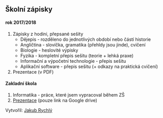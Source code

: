 ## Školní zápisky
#### rok 2017/2018
1) Zápisky z hodini, přepsané sešity
    - Dějepis - rozděleno do jednotlivých období nebo částí historie
    - Angličtina - slovíčka, gramatika (přehldy jsou jinde), cvičení
    - Biologie - heslovité výpisky
    - Fyzika - kompletní přepis sešitu (teorie + lehká praxe)
    - Informační a výpočetní technologie - přepis sešitu
    - Aplikační software - přepis sešitu (+ odkazy na praktická cvičení)  
2) Prezentace (v PDF)

#### Zakladní škola
1) Informatika - práce, které jsem vypracoval během ZŠ
2) [Prezentace](http://goo.gl/rfQp9Y) (pouze link na Google drive)

Vytvořil: [Jakub Rychlý](https://jakubrychly.cz)
